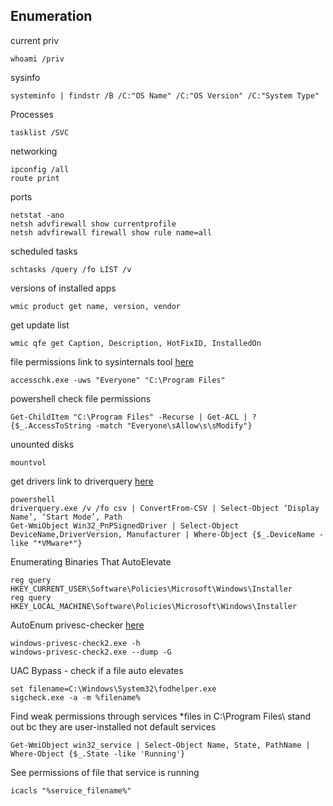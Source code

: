 ## Enumeration

current priv
```
whoami /priv
```

sysinfo
```
systeminfo | findstr /B /C:"OS Name" /C:"OS Version" /C:"System Type"
```

Processes
```
tasklist /SVC
```

networking
```
ipconfig /all
route print
```

ports
```
netstat -ano
netsh advfirewall show currentprofile
netsh advfirewall firewall show rule name=all
```

scheduled tasks
```
schtasks /query /fo LIST /v
```

versions of installed apps
```
wmic product get name, version, vendor
```

get update list
```
wmic qfe get Caption, Description, HotFixID, InstalledOn
```

file permissions
link to sysinternals tool [here]( https://docs.microsoft.com/en-us/sysinternals/downloads/accesschk)
```
accesschk.exe -uws "Everyone" "C:\Program Files"
```

powershell check file permissions
```
Get-ChildItem "C:\Program Files" -Recurse | Get-ACL | ?{$_.AccessToString -match "Everyone\sAllow\s\sModify"}
```

unounted disks
```
mountvol
```

get drivers
link to driverquery [here]( https://docs.microsoft.com/en-us/windows-server/administration/windows-commands/driverquery)
```
powershell
driverquery.exe /v /fo csv | ConvertFrom-CSV | Select-Object ‘Display Name’, ‘Start Mode’, Path
Get-WmiObject Win32_PnPSignedDriver | Select-Object DeviceName,DriverVersion, Manufacturer | Where-Object {$_.DeviceName -like "*VMware*"}
```

Enumerating Binaries That AutoElevate
```
reg query HKEY_CURRENT_USER\Software\Policies\Microsoft\Windows\Installer
reg query HKEY_LOCAL_MACHINE\Software\Policies\Microsoft\Windows\Installer
```


AutoEnum
privesc-checker [here](https://github.com/pentestmonkey/windows-privesc-check)
```
windows-privesc-check2.exe -h
windows-privesc-check2.exe --dump -G
```

UAC Bypass - check if a file auto elevates
```
set filename=C:\Windows\System32\fodhelper.exe
sigcheck.exe -a -m %filename%
```


Find weak permissions through services
*files in C:\Program Files\ stand out bc they are user-installed not default services
```
Get-WmiObject win32_service | Select-Object Name, State, PathName | Where-Object {$_.State -like 'Running'}
```

See permissions of file that service is running
```
icacls "%service_filename%"
```
